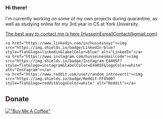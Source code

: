 ### Hi there!

<p>
I'm currently working on some of my own projects during quarantine, as well as studying online for my 3rd year in CS at York University.
</p>
<p>
<a href="mailto:HusseinEsmailContact@gmail.com">The best way to contact me is here (HusseinEsmailContact@gmail.com)</a>
</p>


	<a href="https://www.linkedin.com/in/husseinxyz"><img src="https://img.shields.io/badge/LinkedIn-blue?style=flat&logo=linkedin&labelColor=blue" alt="LinkedIn"</a>
	<a href="https://www.instagram.com/husseinesmailcode"><img src="https://img.shields.io/badge/Instagram-E4405F?style=flat&logo=instagram&labelColor=E4405F&logoColor=white" alt="Instagram"></a>
	<a href="https://www.reddit.com/user/random_introvert1"><img src="https://img.shields.io/badge/Reddit-FF4500?style=flat&logo=reddit&logoColor=white" alt="Reddit"></a>

## Donate
[!["Buy Me A Coffee"](https://www.buymeacoffee.com/assets/img/custom_images/orange_img.png)](https://www.buymeacoffee.com/husseinesmail)
